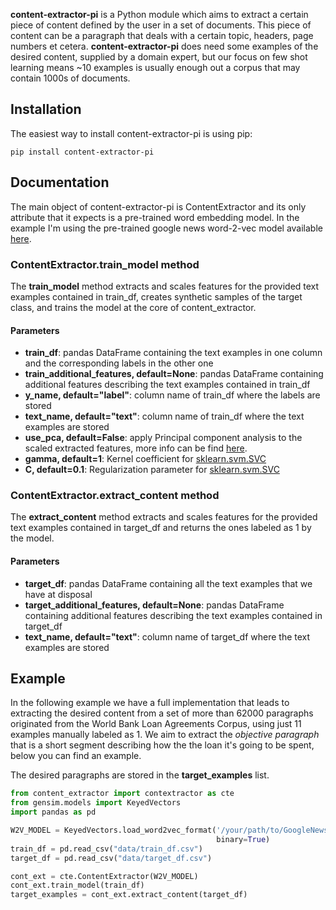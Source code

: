 **content-extractor-pi** is a Python module which aims
to extract a certain piece of content defined by the user in a set of documents. 
This piece of content can be a paragraph that deals with a certain topic, 
headers, page numbers et cetera. **content-extractor-pi** does need some examples of the desired 
content, supplied by a domain expert, but our focus on few shot learning means ~10 
examples is usually enough out a corpus that may contain 1000s of documents. 

Installation
------------

The easiest way to install content-extractor-pi is using pip:

    pip install content-extractor-pi

Documentation
------------
The main object of content-extractor-pi is ContentExtractor and its only attribute that it expects 
is a pre-trained word embedding model. In the example I'm using the pre-trained
google news word-2-vec model available [here](https://drive.google.com/file/d/0B7XkCwpI5KDYNlNUTTlSS21pQmM/edit?usp=sharing).

### ContentExtractor.train_model method  

The **train_model** method extracts and scales features for the provided text examples contained
in train_df, creates synthetic samples of the target class, and trains
the model at the core of content_extractor.

#### Parameters

- **train_df**: pandas DataFrame containing the text examples in one column and the corresponding 
  labels in the other one
- **train_additional_features, default=None**: pandas DataFrame containing additional features 
  describing the text examples contained in train_df
- **y_name, default="label"**: column name of train_df where the labels are stored
- **text_name, default="text"**: column name of train_df where the text examples are stored
- **use_pca, default=False**: apply Principal component analysis to the scaled extracted features,
  more info can be find [here](https://scikit-learn.org/stable/modules/generated/sklearn.decomposition.PCA.html).
- **gamma, default=1**: Kernel coefficient for [sklearn.svm.SVC](https://scikit-learn.org/stable/modules/generated/sklearn.svm.SVC.html)
- **C, default=0.1**: Regularization parameter for [sklearn.svm.SVC](https://scikit-learn.org/stable/modules/generated/sklearn.svm.SVC.html)

### ContentExtractor.extract_content method  

The **extract_content** method extracts and scales features for the provided text examples
contained in target_df and returns the ones labeled as 1 by the model. 

#### Parameters
- **target_df**: pandas DataFrame containing all the text examples that we have at disposal
- **target_additional_features, default=None**: pandas DataFrame containing additional features 
  describing the text examples contained in target_df
- **text_name, default="text"**: column name of target_df where the text examples are stored

Example
------------
In the following example we have a full implementation that leads to extracting the desired 
content from a set of more than 62000 paragraphs originated from the World Bank Loan Agreements
Corpus, using just 11 examples manually labeled as 1. We aim to extract the *objective paragraph*
that is a short segment describing how the the loan it's going to be spent, below you can find an 
example.

The desired paragraphs are stored in the **target_examples** list.
```python
from content_extractor import contextractor as cte
from gensim.models import KeyedVectors
import pandas as pd

W2V_MODEL = KeyedVectors.load_word2vec_format('/your/path/to/GoogleNews-vectors-negative300.bin.gz',
                                              binary=True)
train_df = pd.read_csv("data/train_df.csv")
target_df = pd.read_csv("data/target_df.csv")

cont_ext = cte.ContentExtractor(W2V_MODEL)
cont_ext.train_model(train_df)
target_examples = cont_ext.extract_content(target_df)
```